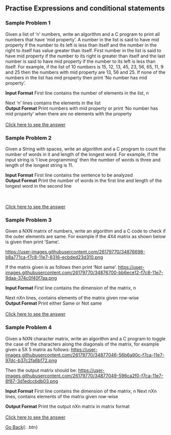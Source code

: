 ## Practise Expressions and conditional statements

### Sample Problem 1
Given a list of ‘n’ numbers, write an algorithm and a C program to print all numbers that have ‘mid property’. A number in the list is said to have mid property if the number to its left is less than itself and the number in the right to itself has value greater than itself. First number in the list is said to have mid property if the number to its right is greater than itself and the last number is said to have mid property if the number to its left is less than itself. For example, if the list of 10 numbers is 15, 12, 13, 45, 23, 56, 65, 11, 9 and 25 then the numbers with mid property are 13, 56 and 25. If none of the numbers in the list has mid property then print ‘No number has mid property’.

<b>Input Format</b>
First line contains the number of elements in the list, n

Next ‘n’ lines contains the elements in the list <br />
<b>Output Format</b>
Print numbers with mid property or print ‘No number has mid property’ when there are no elements with the property
<br /><br />
[Click here to see the answer](ques1.c)

### Sample Problem 2
Given a String with spaces, write an algorithm and a C program to count the number of words in it and length of the longest word. For example, if the input string is ‘I love programming’ then the number of words is three and length of the longest string is 11.

<b>Input Format</b>
First line contains the sentence to be analyzed<br />
<b>Output Format</b>
Print the number of words in the first line and length of the longest word in the second line


<br /><br />
[Click here to see the answer](ques2.c)

### Sample Problem 3
Given a NXN matrix of numbers, write an algorithm and a C code to check if the outer elements are same. For example if the 4X4 matrix as shown below is given then print ‘Same’.

https://user-images.githubusercontent.com/26179770/34876698-b8a771ca-f7c8-11e7-8316-ecbded23d310.png

If the matrix given is as follows then print ‘Not same’.
https://user-images.githubusercontent.com/26179770/34876700-bb6ece12-f7c8-11e7-9daa-374c0f40f7aa.png

<b>Input Format</b>
First line contains the dimension of the matrix, n

Next nXn lines, contains elements of the matrix given row-wise<br />
<b>Output Format</b>
Print either Same or Not same
<br /><br />
[Click here to see the answer](ques3.c)

### Sample Problem 4
Given a NXN character matrix, write an algorithm and a C program to toggle the case of the characters along the diagonals of the matrix, for example given a 5X 5 matrix as follows:
https://user-images.githubusercontent.com/26179770/34877046-56b6a90c-f7ca-11e7-97dc-b37c2fa6bf72.png

Then the output matrix should be:
https://user-images.githubusercontent.com/26179770/34877049-596ca2f0-f7ca-11e7-8f87-3d1edccbdb03.png

<b>Input Format</b>
First line contains the dimension of the matrix, n
Next nXn lines, contains elements of the matrix given row-wise<br />

<b>Output Format</b>
Print the output nXn matrix in matrix format
<br /><br />
[Click here to see the answer](ques4.c)

[Go Back](./..){: .btn}